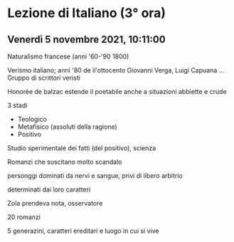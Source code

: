 #  Lezione di Italiano (3° ora)
## Venerdì 5 novembre 2021, 10:11:00

Naturalismo francese (anni '60-'90 1800)

Verismo italiano; anni '80 de ìl'ottocento
Giovanni Verga, Luigi Capuana ...
Gruppo di scrittori veristi


Honorèe de balzac estende il poetabile anche a situazioni abbiette e crude



3 stadi
* Teologico
* Metafisico (assoluti della ragione)
* Positivo

Studio sperimentale dei fatti (del positivo), scienza


Romanzi che suscitano molto scandalo 


personggi dominati da nervi e sangue, privi di libero arbitrio

determinati dai loro caratteri



Zola prendeva nota, osservatore

20 romanzi

5 generazini, caratteri ereditari e luogo in cui si vive
<!--stackedit_data:
eyJoaXN0b3J5IjpbMjIwNDU5MzYyLC0xMTUwMzQzMzQzXX0=
-->